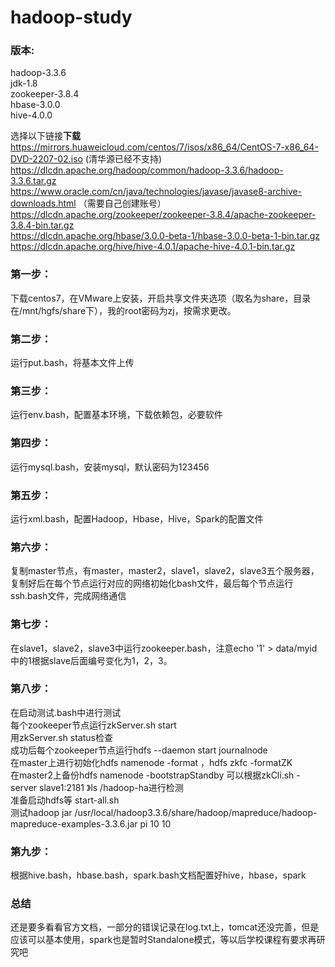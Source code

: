 # hadoop-study
### 版本:
  hadoop-3.3.6  
  jdk-1.8  
  zookeeper-3.8.4  
  hbase-3.0.0  
  hive-4.0.0  

  选择以下链接**下载**  
  https://mirrors.huaweicloud.com/centos/7/isos/x86_64/CentOS-7-x86_64-DVD-2207-02.iso (清华源已经不支持)
  https://dlcdn.apache.org/hadoop/common/hadoop-3.3.6/hadoop-3.3.6.tar.gz  
  https://www.oracle.com/cn/java/technologies/javase/javase8-archive-downloads.html （需要自己创建账号）  
  https://dlcdn.apache.org/zookeeper/zookeeper-3.8.4/apache-zookeeper-3.8.4-bin.tar.gz  
  https://dlcdn.apache.org/hbase/3.0.0-beta-1/hbase-3.0.0-beta-1-bin.tar.gz  
  https://dlcdn.apache.org/hive/hive-4.0.1/apache-hive-4.0.1-bin.tar.gz  

### 第一步：  
  下载centos7，在VMware上安装，开启共享文件夹选项（取名为share，目录在/mnt/hgfs/share下），我的root密码为zj，按需求更改。

### 第二步：  
  运行put.bash，将基本文件上传  

### 第三步：    
  运行env.bash，配置基本环境，下载依赖包，必要软件  

### 第四步：  
  运行mysql.bash，安装mysql，默认密码为123456

### 第五步：  
  运行xml.bash，配置Hadoop，Hbase，Hive，Spark的配置文件

### 第六步：  
  复制master节点，有master，master2，slave1，slave2，slave3五个服务器，复制好后在每个节点运行对应的网络初始化bash文件，最后每个节点运行ssh.bash文件，完成网络通信

### 第七步： 
  在slave1，slave2，slave3中运行zookeeper.bash，注意echo '1' > data/myid中的1根据slave后面编号变化为1，2，3。

### 第八步： 
  在启动测试.bash中进行测试  
  每个zookeeper节点运行zkServer.sh start  
  用zkServer.sh status检查  
  成功后每个zookeeper节点运行hdfs --daemon start journalnode  
  在master上进行初始化hdfs namenode -format ，hdfs zkfc -formatZK  
  在master2上备份hdfs namenode -bootstrapStandby 
  可以根据zkCli.sh -server slave1:2181 》ls /hadoop-ha进行检测  
  准备启动hdfs等 start-all.sh   
  测试hadoop jar /usr/local/hadoop3.3.6/share/hadoop/mapreduce/hadoop-mapreduce-examples-3.3.6.jar pi 10 10
  
### 第九步： 
  根据hive.bash，hbase.bash，spark.bash文档配置好hive，hbase，spark

### 总结
  还是要多看看官方文档，一部分的错误记录在log.txt上，tomcat还没完善，但是应该可以基本使用，spark也是暂时Standalone模式，等以后学校课程有要求再研究吧

  
